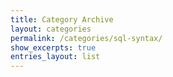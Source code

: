 ```yaml
---
title: Category Archive
layout: categories
permalink: /categories/sql-syntax/
show_excerpts: true
entries_layout: list
---
```

